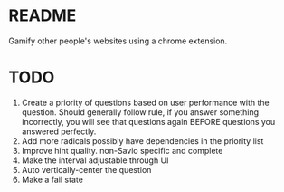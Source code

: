# README #

Gamify other people's websites using a chrome extension.

# TODO

1. Create a priority of questions based on user performance with the question. Should generally follow rule, if you answer something incorrectly, you will see that questions again BEFORE questions you answered perfectly.
3. Add more radicals possibly have dependencies in the priority list
4. Improve hint quality. non-Savio specific and complete
5. Make the interval adjustable through UI
6. Auto vertically-center the question
7. Make a fail state